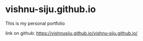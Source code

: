 # vishnu-siju.github.io

This is my personal portfolio

link on github:   https://vishnusiju.github.io/vishnu-siju.github.io/  <br>
<!-- link on firebase:   https://vishnusiju-portfolio.web.app/ -->
